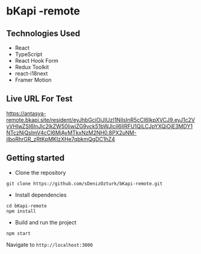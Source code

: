 # bKapi -remote

## Technologies Used

- React
- TypeScript
- React Hook Form
- Redux Toolkit
- react-i18next
- Framer Motion

## Live URL For Test

https://antasya-remote.bkapi.site/resident/eyJhbGciOiJIUzI1NiIsInR5cCI6IkpXVCJ9.eyJ1c2VyVHlwZSI6InJlc2lkZW50IiwiZG9vck51bWJlciI6IlRFU1QiLCJpYXQiOjE3MDY1NTczNjQsImV4cCI6MjAyMTkxNzM2NH0.8PX2uNM-jlboRhrGR_zRtKpMKIzXHe7qbkmQgDC1hZ4

## Getting started

- Clone the repository

```
git clone https://github.com/sDenizOzturk/bKapi-remote.git
```

- Install dependencies

```
cd bKapi-remote
npm install
```

- Build and run the project

```
npm start
```

Navigate to `http://localhost:3000`
